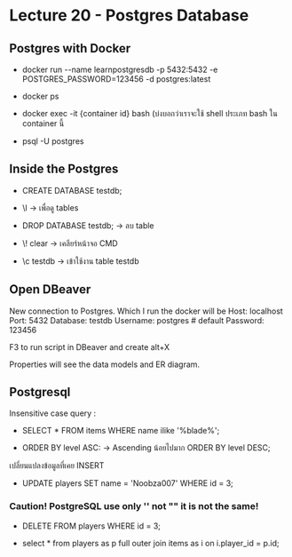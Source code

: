 # Lecture 20 - Postgres Database

## Postgres with Docker

* docker run --name learnpostgresdb -p 5432:5432 -e POSTGRES_PASSWORD=123456 -d postgres:latest

* docker ps

* docker exec -it {container id} bash (บ่งบอกว่าเราจะใช้ shell ประเภท bash ใน container นี้

* psql -U postgres

## Inside the Postgres 

* CREATE DATABASE testdb;

* \\l -> เพื่อดู tables

* DROP DATABASE testdb; -> ลบ table

* \\! clear -> เคลียร์หน้าจอ CMD

* \\c testdb -> เข้าใช้งาน table testdb

## Open DBeaver

New connection to Postgres. Which I run the docker will be 
Host: localhost 
Port: 5432
Database: testdb
Username: postgres # default
Password: 123456

F3 to run script in DBeaver and create alt+X

Properties will see the data models and ER diagram.

## Postgresql
Insensitive case query :

* SELECT * FROM items
WHERE name ilike '%blade%';

* ORDER BY level ASC: -> Ascending น้อยไปมาก
ORDER BY level DESC;

เปลี่ยนแปลงข้อมูลที่เคย INSERT

* UPDATE players SET name = 'Noobza007' WHERE id = 3;

### Caution! PostgreSQL use only '' not "" it is not the same!

* DELETE FROM players WHERE id = 3;

* select *
from players as p
full outer join items as i
on i.player_id = p.id;
